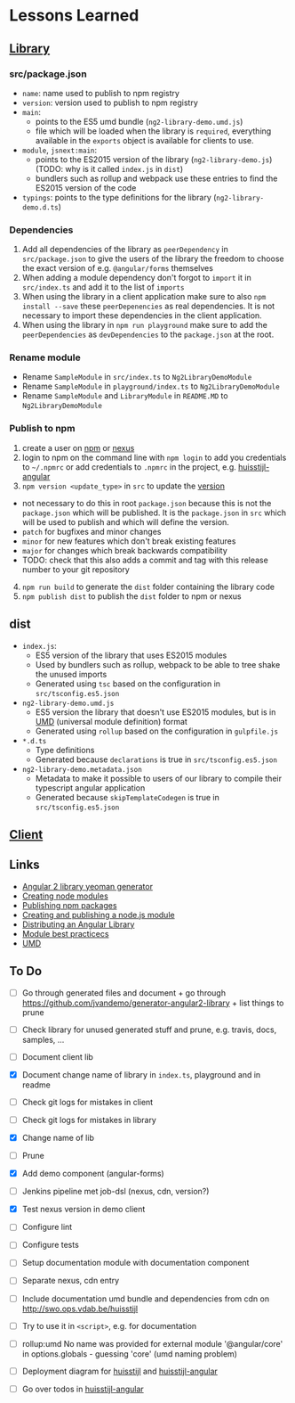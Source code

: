 # Lessons Learned

## [Library](https://github.com/vanpeerdevelopment/ng2-library-demo)
### src/package.json
- `name`: name used to publish to npm registry
- `version`: version used to publish to npm registry
- `main`:
  * points to the ES5 umd bundle (`ng2-library-demo.umd.js`)
  * file which will be loaded when the library is `required`, everything available in the `exports` object is available for clients to use.
- `module`, `jsnext:main`:
  * points to the ES2015 version of the library (`ng2-library-demo.js`) (TODO: why is it called `index.js` in `dist`)
  * bundlers such as rollup and webpack use these entries to find the ES2015 version of the code
- `typings`: points to the type definitions for the library (`ng2-library-demo.d.ts`)

### Dependencies
1. Add all dependencies of the library as `peerDependency` in `src/package.json` to give the users of the library the freedom to choose the exact version of e.g. `@angular/forms` themselves
2. When adding a module dependency don't forgot to `import` it in `src/index.ts` and add it to the list of `imports`
3. When using the library in a client application make sure to also `npm install --save` these `peerDepenencies` as real dependencies. It is not necessary to import these dependencies in the client application.
4. When using the library in `npm run playground` make sure to add the `peerDependencies` as `devDependencies` to the `package.json` at the root.

### Rename module
- Rename `SampleModule` in `src/index.ts` to `Ng2LibraryDemoModule` 
- Rename `SampleModule` in `playground/index.ts` to `Ng2LibraryDemoModule`
- Rename `SampleModule` and `LibraryModule` in `README.MD` to `Ng2LibraryDemoModule`

### Publish to npm
1. create a user on [npm](https://www.npmjs.com/signup) or [nexus](http://nexus.vdab.be:8081)
2. login to npm on the command line with `npm login` to add you credentials to `~/.npmrc` or add credentials to `.npmrc` in the project, e.g. [huisstijl-angular](http://git.ops.vdab.be/vdab/huisstijl-angular/blob/master/.npmrc)
3. `npm version <update_type>` in `src` to update the [version](https://docs.npmjs.com/getting-started/semantic-versioning)
  * not necessary to do this in root `package.json` because this is not the `package.json` which will be published. It is the `package.json` in `src` which will be used to publish and which will define the version.
  * `patch` for bugfixes and minor changes
  * `minor` for new features which don't break existing features
  * `major` for changes which break backwards compatibility
  * TODO: check that this also adds a commit and tag with this release number to your git repository
4. `npm run build` to generate the `dist` folder containing the library code
5. `npm publish dist` to publish the `dist` folder to npm or nexus

## dist
- `index.js`:
  * ES5 version of the library that uses ES2015 modules
  * Used by bundlers such as rollup, webpack to be able to tree shake the unused imports
  * Generated using `tsc` based on the configuration in `src/tsconfig.es5.json`
- `ng2-library-demo.umd.js`
  * ES5 version the library that doesn't use ES2015 modules, but is in [UMD](https://www.davidbcalhoun.com/2014/what-is-amd-commonjs-and-umd/) (universal module definition) format
  * Generated using `rollup` based on the configuration in `gulpfile.js`
- `*.d.ts`
  * Type definitions
  * Generated because `declarations` is true in `src/tsconfig.es5.json`
- `ng2-library-demo.metadata.json`
  * Metadata to make it possible to users of our library to compile their typescript angular application
  * Generated because `skipTemplateCodegen` is true in `src/tsconfig.es5.json`

## [Client](https://github.com/vanpeerdevelopment/ng2-library-client-demo)

## Links
- [Angular 2 library yeoman generator](https://github.com/jvandemo/generator-angular2-library)
- [Creating node modules](https://docs.npmjs.com/getting-started/creating-node-modules)
- [Publishing npm packages](https://docs.npmjs.com/getting-started/publishing-npm-packages)
- [Creating and publishing a node.js module](https://quickleft.com/blog/creating-and-publishing-a-node-js-module/)
- [Distributing an Angular Library](http://blog.mgechev.com/2017/01/21/distributing-an-angular-library-aot-ngc-types/)
- [Module best practicecs](https://github.com/mattdesl/module-best-practices)
- [UMD](https://www.davidbcalhoun.com/2014/what-is-amd-commonjs-and-umd/)

## To Do
- [ ] Go through generated files and document + go through https://github.com/jvandemo/generator-angular2-library + list things to prune
- [ ] Check library for unused generated stuff and prune, e.g. travis, docs, samples, ...
- [ ] Document client lib
- [x] Document change name of library in `index.ts`, playground and in readme
- [ ] Check git logs for mistakes in client
- [ ] Check git logs for mistakes in library

- [x] Change name of lib
- [ ] Prune
- [x] Add demo component (angular-forms)
- [ ] Jenkins pipeline met job-dsl (nexus, cdn, version?)
- [x] Test nexus version in demo client
- [ ] Configure lint
- [ ] Configure tests

- [ ] Setup documentation module with documentation component
- [ ] Separate nexus, cdn entry
- [ ] Include documentation umd bundle and dependencies from cdn on http://swo.ops.vdab.be/huisstijl
- [ ] Try to use it in `<script>`, e.g. for documentation
- [ ] rollup:umd No name was provided for external module '@angular/core' in options.globals - guessing 'core' (umd naming problem)

- [ ] Deployment diagram for [huisstijl](jenkins-delivery.vdab.be:8080/job/huisstijl) and [huisstijl-angular](jenkins-delivery.vdab.be:8080/job/huisstijl-angular)
- [ ] Go over todos in [huisstijl-angular](http://git.ops.vdab.be/vdab/huisstijl-angular/blob/53020e444d8435f0083d976d94031969634a2ed1/README.md)

